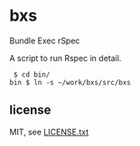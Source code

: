 
# bxs

Bundle Exec rSpec

A script to run Rspec in detail.

```
 $ cd bin/
bin $ ln -s ~/work/bxs/src/bxs
```


## license

MIT, see [LICENSE.txt](LICENSE.txt)

